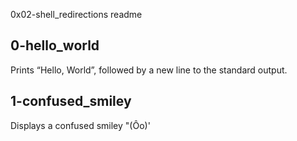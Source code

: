 0x02-shell_redirections readme

## 0-hello_world ##

Prints “Hello, World”, followed by a new line to the standard output.


## 1-confused_smiley ##

Displays a confused smiley "(Ôo)'


##
